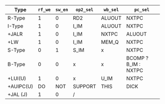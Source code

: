 | Type  | `rf_we` | `sw_en` | `op2_sel` | `wb_sel` | `pc_sel`   |
| ---   | ---     | ---     | ---       | ---      | ---        |
|R-Type | 1       | 0       | RD2       | ALUOUT   | NXTPC      |
|I-Type | 1       | 0       | I_IM      | ALUOUT   | NXTPC      |
|+JALR  | 1       | 0       | I_IM      | NXTPC    | ALUOUT     |
|+LW    | 1       | 0       | I_IM      | MEM_Q    | NXTPC      |
|S-Type | 0       | 1       | S_IM      | x        | NXTPC      |
|B-Type | 0       | 0       | x         | x        |  BCOMP ? B_IM : NXTPC |
|+LUI(U)| 1       | 0       | x         | U_IM     | NXTPC      |
|+AUIPC(U)|DO      | NOT       | SUPPORT | THIS    | DICK       |   // use OP1 SEL
|+JAL (J)| 1      | 0       | /